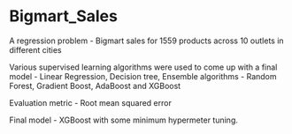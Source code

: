 # Bigmart_Sales
A regression problem - Bigmart sales for 1559 products across 10 outlets in different cities

Various supervised learning algorithms were used to come up with a final model - Linear Regression, Decision tree,
Ensemble algorithms - Random Forest, Gradient Boost, AdaBoost and XGBoost

Evaluation metric - Root mean squared error

Final model - XGBoost with some minimum hypermeter tuning. 
